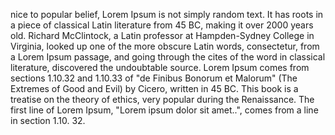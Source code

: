 nice to popular belief, Lorem Ipsum is not simply random text. It has roots in a piece of classical Latin literature from
 45 BC, making it over 2000 years old. Richard McClintock, a Latin professor at Hampden-Sydney College in Virginia, looked up one of 
 the more obscure Latin words, consectetur, from a Lorem Ipsum passage, and going through the cites of the word in classical
  literature, discovered the undoubtable source. Lorem Ipsum comes from sections 1.10.32 and 1.10.33 of "de Finibus Bonorum et 
  Malorum" (The Extremes of Good and Evil) by Cicero, written in 45 BC. This book is a treatise on the theory of ethics, very 
  popular during the Renaissance. The first line of Lorem Ipsum, "Lorem ipsum dolor sit amet..", comes from a line in section 1.10.
  32.
